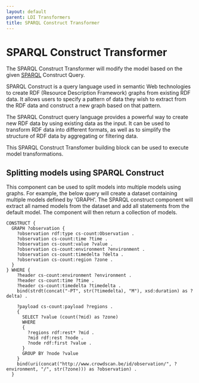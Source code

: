 ```yaml
---
layout: default
parent: LDI Transformers
title: SPARQL Construct Transformer
---
```


# SPARQL Construct Transformer

The SPARQL Construct Transformer will modify the model based on the given [SPARQL] Construct Query.

SPARQL Construct is a query language used in semantic Web technologies to create RDF (Resource Description Framework) graphs from existing RDF data. It allows users to specify a pattern of data they wish to extract from the RDF data and construct a new graph based on that pattern.

The SPARQL Construct query language provides a powerful way to create new RDF data by using existing data as the input. It can be used to transform RDF data into different formats, as well as to simplify the structure of RDF data by aggregating or filtering data.

This SPARQL Construct Transfomer building block can be used to execute model transformations. 

[SPARQL]: https://www.w3.org/TR/rdf-sparql-query/

## Splitting models using SPARQL Construct

This component can be used to split models into multiple models using graphs.
For example, the below query will create a dataset containing multiple models defined by 'GRAPH'.
The SPARQL construct component will extract all named models from the dataset and add all statements from the default model. 
The component will then return a collection of models.

```sparql
CONSTRUCT {
  GRAPH ?observation {
    ?observation rdf:type cs-count:Observation .
    ?observation cs-count:time ?time .
    ?observation cs-count:value ?value .
    ?observation cs-count:environment ?environment .
    ?observation cs-count:timedelta ?delta .
    ?observation cs-count:region ?zone .
  }
} WHERE {
    ?header cs-count:environment ?environment .
    ?header cs-count:time ?time .
    ?header cs-count:timedelta ?timedelta .
    bind(strdt(concat("-PT", str(?timedelta), "M"), xsd:duration) as ?delta) .

    ?payload cs-count:payload ?regions .
    {
      SELECT ?value (count(?mid) as ?zone)
      WHERE
      {
        ?regions rdf:rest* ?mid .
        ?mid rdf:rest ?node .
        ?node rdf:first ?value .
      }
      GROUP BY ?node ?value
    }
    bind(uri(concat("http://www.crowdscan.be/id/observation/", ?environment, "/", str(?zone))) as ?observation) .
  }
```